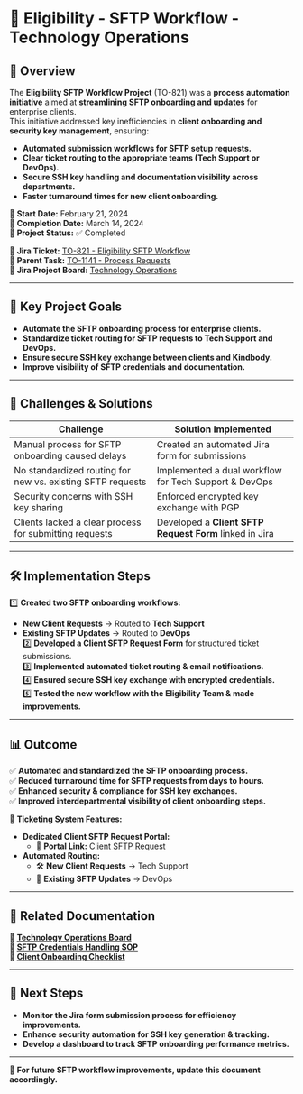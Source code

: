 # 🔐 Eligibility - SFTP Workflow - Technology Operations

## 📌 Overview
The **Eligibility SFTP Workflow Project** (TO-821) was a **process automation initiative** aimed at **streamlining SFTP onboarding and updates** for enterprise clients.  
This initiative addressed key inefficiencies in **client onboarding and security key management**, ensuring:
- **Automated submission workflows for SFTP setup requests.**
- **Clear ticket routing to the appropriate teams (Tech Support or DevOps).**
- **Secure SSH key handling and documentation visibility across departments.**
- **Faster turnaround times for new client onboarding.**

📅 **Start Date:** February 21, 2024  
📅 **Completion Date:** March 14, 2024  
🎯 **Project Status:** ✅ Completed  

📂 **Jira Ticket:** [TO-821 - Eligibility SFTP Workflow](https://kindbody.atlassian.net/browse/TO-821)  
📂 **Parent Task:** [TO-1141 - Process Requests](https://kindbody.atlassian.net/browse/TO-1141)  
📂 **Jira Project Board:** [Technology Operations](https://kindbody.atlassian.net/secure/BrowseProject.jspa?id=10043)  

---

## 🔹 **Key Project Goals**
- **Automate the SFTP onboarding process for enterprise clients.**
- **Standardize ticket routing for SFTP requests to Tech Support and DevOps.**
- **Ensure secure SSH key exchange between clients and Kindbody.**
- **Improve visibility of SFTP credentials and documentation.**

---

## 🔎 **Challenges & Solutions**
| **Challenge** | **Solution Implemented** |
|--------------|--------------------------|
| Manual process for SFTP onboarding caused delays | Created an automated Jira form for submissions |
| No standardized routing for new vs. existing SFTP requests | Implemented a dual workflow for Tech Support & DevOps |
| Security concerns with SSH key sharing | Enforced encrypted key exchange with PGP |
| Clients lacked a clear process for submitting requests | Developed a **Client SFTP Request Form** linked in Jira |

---

## 🛠 **Implementation Steps**
1️⃣ **Created two SFTP onboarding workflows:**  
   - **New Client Requests** → Routed to **Tech Support**  
   - **Existing SFTP Updates** → Routed to **DevOps**  
2️⃣ **Developed a Client SFTP Request Form** for structured ticket submissions.  
3️⃣ **Implemented automated ticket routing & email notifications.**  
4️⃣ **Ensured secure SSH key exchange with encrypted credentials.**  
5️⃣ **Tested the new workflow with the Eligibility Team & made improvements.**  

---

## 📊 **Outcome**
✅ **Automated and standardized the SFTP onboarding process.**  
✅ **Reduced turnaround time for SFTP requests from days to hours.**  
✅ **Enhanced security & compliance for SSH key exchanges.**  
✅ **Improved interdepartmental visibility of client onboarding steps.**  

📂 **Ticketing System Features:**  
- **Dedicated Client SFTP Request Portal:**  
  - 📧 **Portal Link:** [Client SFTP Request](https://kindbody.atlassian.net/servicedesk/customer/portal/21/group/63/create/347)  
- **Automated Routing:**  
  - 🛠️ **New Client Requests** → Tech Support  
  - 🔧 **Existing SFTP Updates** → DevOps  

---

## 📂 **Related Documentation**
📂 **[Technology Operations Board](https://kindbody.atlassian.net/browse/TO-821)**  
📂 **[SFTP Credentials Handling SOP](https://kindbody.atlassian.net/wiki/spaces/TechOps/pages/1716650005/SFTP+Security+Processes)**  
📂 **[Client Onboarding Checklist](https://docs.google.com/document/d/1k5yMfQgzLfdWwWWjbPJQxMr-a930tQ7n0OCUHwv-R14/edit#heading=h.y0ubgrw1l1yt)**  

---

## 🚀 **Next Steps**
- **Monitor the Jira form submission process for efficiency improvements.**  
- **Enhance security automation for SSH key generation & tracking.**  
- **Develop a dashboard to track SFTP onboarding performance metrics.**  

---
📌 **For future SFTP workflow improvements, update this document accordingly.**
